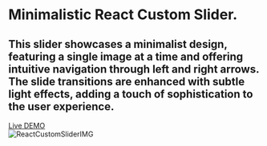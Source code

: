 # Minimalistic React Custom Slider.
## This slider showcases a minimalist design, featuring a single image at a time and offering intuitive navigation through left and right arrows. The slide transitions are enhanced with subtle light effects, adding a touch of sophistication to the user experience.
[Live DEMO](http://GIORGIgok.github.io/React-CustomSlider-GG)                                                   
![ReactCustomSliderIMG](https://i.imgur.com/jS40aFh.png)
